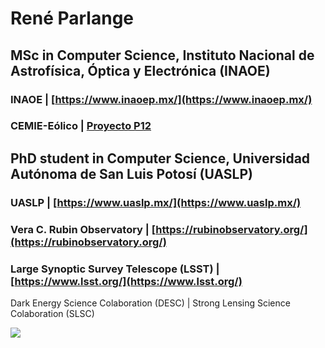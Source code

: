 # René Parlange

## MSc in Computer Science, Instituto Nacional de Astrofísica, Óptica y Electrónica (INAOE)
### INAOE | [https://www.inaoep.mx/](https://www.inaoep.mx/)
### CEMIE-Eólico | [Proyecto P12](https://www.inaoep.mx/noticias/?noticia=669&anio=2019)


## PhD student in Computer Science, Universidad Autónoma de San Luis Potosí (UASLP)
### UASLP | [https://www.uaslp.mx/](https://www.uaslp.mx/)

### Vera C. Rubin Observatory | [https://rubinobservatory.org/](https://rubinobservatory.org/)

### Large Synoptic Survey Telescope (LSST) | [https://www.lsst.org/](https://www.lsst.org/)

Dark Energy Science Colaboration (DESC) | Strong Lensing Science Colaboration (SLSC)



<img src="https://github-readme-stats.vercel.app/api?username=parlange&show_icons=true"/>
